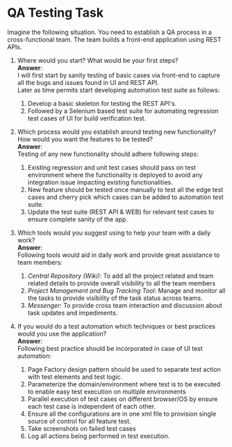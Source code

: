 # QA Testing Task
Imagine the following situation. You need to establish a QA process in a cross-functional
team. The team builds a front-end application using REST APIs.
	
1. Where would you start? What would be your first steps?
<br/>**Answer**:
<br/>I will first start by sanity testing of basic cases via front-end to capture all the bugs and issues found in UI and REST API.
<br/>Later as time permits start developing automation test suite as follows: 
	1. Develop a basic skeleton for testing the REST API's.
	2. Followed by a Selenium based test suite for automating regression test cases of UI for build verification test.

2. Which process would you establish around testing new functionality? How would you
want the features to be tested?
<br/>**Answer**: 
<br/>Testing of any new functionality should adhere following steps: 
	1. Existing regression and unit test cases should pass on test environment where the functionality is deployed to avoid any integration issue impacting existing functionalities.
	2. New feature should be tested once manually to test all the edge test cases and cherry pick which cases can be added to automation test suite.
	3. Update the test suite (REST API & WEB) for relevant test cases to ensure complete sanity of the app.

3. Which tools would you suggest using to help your team with a daily work?
<br/>**Answer**: 
<br/>Following tools would aid in daily work and provide great assistance to team members: 
	1. _Central Repository (Wiki)_: To add all the project related and team related details to provide overall visibility to all the team members 
	2. _Project Management and Bug Tracking Tool_: Manage and monitor all the tasks to provide visibility of the task status across teams.
	3. _Messenger_: To provide cross team interaction and discussion about task updates and impediments.

4. If you would do a test automation which techniques or best practices would you use the
application?
<br/>**Answer**:
<br/>Following best practice should be incorporated in case of UI test automation: 
	1. Page Factory design pattern should be used to separate test action with test elements and test logic.
	2. Parameterize the domain/environment where test is to be executed to enable easy test execution on multiple environments
	3. Parallel execution of test cases on different browser/OS by ensure each test case is independent of each other.
	4. Ensure all the configurations are in one xml file to provision single source of control for all feature test.
	5. Take screenshots on failed test cases 
	6. Log all actions being performed in test execution.